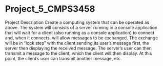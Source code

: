 # Project_5_CMPS3458
Project Description Create a computing system that can be operated as above. The system will consists of a server running in a console application that will wait for a client (also running as a console application) to connect and, when it connects, will allow messages to be exchanged. The exchange will be in “lock step” with the client sending its user’s message first, the server then displaying the received message. The server’s user can then transmit a message to the client, which the client will then display. At this point, the client’s user can transmit another message, etc.
